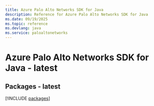 ```yaml
---
title: Azure Palo Alto Networks SDK for Java
description: Reference for Azure Palo Alto Networks SDK for Java
ms.date: 09/19/2025
ms.topic: reference
ms.devlang: java
ms.service: paloaltonetworks
---
```

# Azure Palo Alto Networks SDK for Java - latest
## Packages - latest
[!INCLUDE [packages](palo-alto-networks-index.md)]